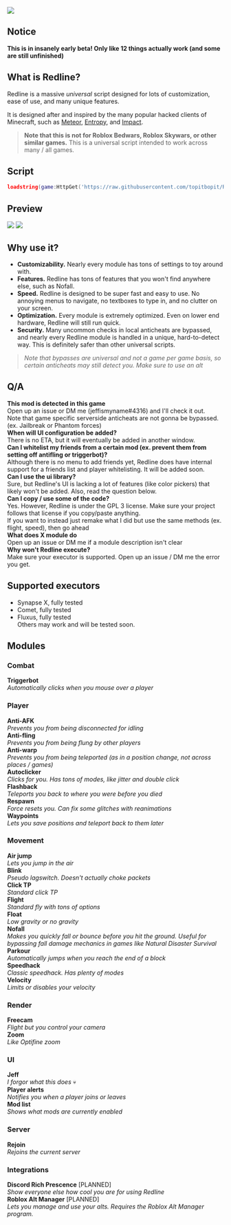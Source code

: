 ![](https://cdn.discordapp.com/attachments/917914099759849482/940857063733612584/banner.png)

## Notice
**This is in insanely early beta! Only like 12 things actually work (and some are still unfinished)**  

## What is Redline?
Redline is a massive *universal* script designed for lots of customization, ease of use, and many unique features. 

It is designed after and inspired by the many popular hacked clients of Minecraft, such as [Meteor](https://meteorclient.com/), [Entropy](https://entropy.club), and [Impact](https://impactclient.net/).   

>**Note that this is not for Roblox Bedwars, Roblox Skywars, or other similar games.** This is a universal script intended to work across many / all games.

## Script
```lua
loadstring(game:HttpGet('https://raw.githubusercontent.com/topitbopit/Redline/main/loader.lua'), 'redline is pretty epic')()
```

## Preview
![](https://cdn.discordapp.com/attachments/917914099759849482/940853797624905728/sample.png)
![](https://cdn.discordapp.com/attachments/917914099759849482/942695408575057940/themes.png)

## Why use it?
- **Customizability.** Nearly every module has tons of settings to toy around with.  
- **Features.** Redline has tons of features that you won't find anywhere else, such as Nofall.  
- **Speed.** Redline is designed to be super fast and easy to use. No annoying menus to navigate, no textboxes to type in, and no clutter on your screen.  
- **Optimization.** Every module is extremely optimized. Even on lower end hardware, Redline will still run quick.  
- **Security.** Many uncommon checks in local anticheats are bypassed, and nearly every Redline module is handled in a unique, hard-to-detect way. This is definitely safer than other universal scripts.  
>*Note that bypasses are universal and not a game per game basis, so certain anticheats may still detect you. Make sure to use an alt*

## Q/A
**This mod is detected in this game**   
Open up an issue or DM me (jeffismyname#4316) and I'll check it out.  
Note that game specific serverside anticheats are not gonna be bypassed. (ex. Jailbreak or Phantom forces)  
**When will UI configuration be added?**    
There is no ETA, but it will eventually be added in another window.   
**Can I whitelist my friends from a certain mod (ex. prevent them from setting off antifling or triggerbot)?**  
Although there is no menu to add friends yet, Redline does have internal support for a friends list and player whitelisting. It will be added soon.    
**Can I use the ui library?**   
Sure, but Redline's UI is lacking a lot of features (like color pickers) that likely won't be added. Also, read the question below.   
**Can I copy / use some of the code?**   
Yes. However, Redline is under the GPL 3 license. Make sure your project follows that license if you copy/paste anything.    
If you want to instead just remake what I did but use the same methods (ex. flight, speed), then go ahead     
**What does X module do**    
Open up an issue or DM me if a module description isn't clear   
**Why won't Redline execute?**  
Make sure your executor is supported. Open up an issue / DM me the error you get.   

## Supported executors  
- Synapse X, fully tested   
- Comet, fully tested  
- Fluxus, fully tested  
Others may work and will be tested soon.   
  

## Modules   
  
### Combat
**Triggerbot**  
*Automatically clicks when you mouse over a player*  

### Player  
**Anti-AFK**    
*Prevents you from being disconnected for idling*  
**Anti-fling**  
*Prevents you from being flung by other players*  
**Anti-warp**   
*Prevents you from being teleported (as in a position change, not across places / games)*  
**Autoclicker**   
*Clicks for you. Has tons of modes, like jitter and double click*  
**Flashback**   
*Teleports you back to where you were before you died*  
**Respawn**    
*Force resets you. Can fix some glitches with reanimations*  
**Waypoints**   
*Lets you save positions and teleport back to them later*   


### Movement  
**Air jump**     
*Lets you jump in the air*   
**Blink**   
*Pseudo lagswitch. Doesn't actually choke packets*   
**Click TP**     
*Standard click TP*  
**Flight**     
*Standard fly with tons of options*  
**Float**    
*Low gravity or no gravity*  
**Nofall**  
*Makes you quickly fall or bounce before you hit the ground. Useful for bypassing fall damage mechanics in games like Natural Disaster Survival*  
**Parkour**    
*Automatically jumps when you reach the end of a block*  
**Speedhack**      
*Classic speedhack. Has plenty of modes*    
**Velocity**     
*Limits or disables your velocity*  
  
### Render   
**Freecam**   
*Flight but you control your camera*  
**Zoom**  
*Like Optifine zoom*  
  
### UI  
**Jeff**   
*I forgor what this does* :skull:  
**Player alerts**  
*Notifies you when a player joins or leaves*   
**Mod list**     
*Shows what mods are currently enabled*   
   
### Server   
**Rejoin**  
*Rejoins the current server*   


### Integrations  
**Discord Rich Prescence**  [PLANNED]   
*Show everyone else how cool you are for using Redline*  
**Roblox Alt Manager**  [PLANNED]    
*Lets you manage and use your alts. Requires the Roblox Alt Manager program.*  
    

